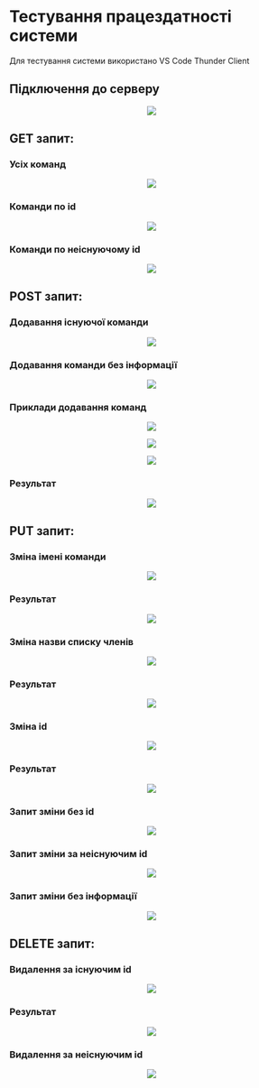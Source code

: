 # Тестування працездатності системи

Для тестування системи використано VS Code Thunder Client

## Підключення до серверу

<center>

![](../../images/connection.jpg)

</center>

## GET запит:
### Усіх команд

<center>

![](../../images/Get.jpg)

</center>

### Команди по id

<center>

![](../../images/Get_by_id.jpg)

</center>

### Команди по неіснуючому id

<center>

![](../../images/Get_by_non-existent_id.jpg)

</center>

## POST запит:
### Додавання існуючої команди

<center>

![](../../images/Post_with_same_name.jpg)

</center>

### Додавання команди без інформації

<center>

![](../../images/Post_without_inf.jpg)

</center>

### Приклади додавання команд

<center>

![](../../images/Post_ex1.jpg)

![](../../images/Post_ex2.jpg)

![](../../images/Post_ex3.jpg)

</center>

### Результат

<center>

![](../../images/Post_result.jpg)

</center>

## PUT запит:
### Зміна імені команди

<center>

![](../../images/Put_name.jpg)

</center>

### Результат

<center>

![](../../images/Put_name_result.jpg)

</center>

### Зміна назви списку членів

<center>

![](../../images/Put_memberList.jpg)

</center>

### Результат

<center>

![](../../images/Put_memberList_result.jpg)

</center>

### Зміна id

<center>

![](../../images/Put_id.jpg)

</center>

### Результат

<center>

![](../../images/Put_id_result.jpg)

</center>

### Запит зміни без id

<center>

![](../../images/Put_without_id.jpg)

</center>

### Запит зміни за неіснуючим id

<center>

![](../../images/Put_by_non-existent_id.jpg)

</center>

### Запит зміни без інформації

<center>

![](../../images/Put_without_content.jpg)

</center>

## DELETE запит:
### Видалення за існуючим id 

<center>

![](../../images/Delete_by_id.jpg)

</center>

### Результат

<center>

![](../../images/Delete_by_id_result.jpg)

</center>

### Видалення за неіснуючим id

<center>

![](../../images/Delete_by_non-existent_id.jpg)

</center>

